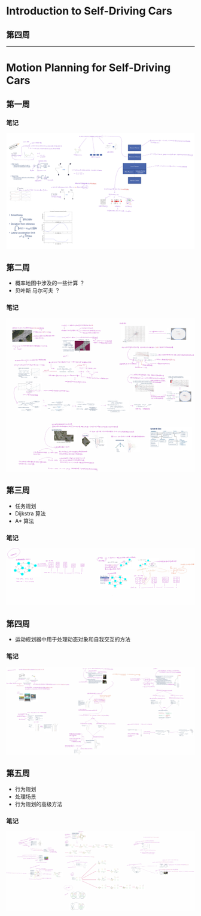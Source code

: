 # Introduction to Self-Driving Cars

## 第四周

---

# Motion Planning for Self-Driving Cars

## 第一周

### 笔记

<img src="Motion Planning for Self-Driving Cars\1_week\motion planning.png" alt="img" style="zoom: 100%">

## 第二周

* 概率地图中涉及的一些计算 ？
* 贝叶斯 马尔可夫 ？

### 笔记

<img src="Motion Planning for Self-Driving Cars\2_week\motion planning.png" alt="img" style="zoom: 100%">

## 第三周

* 任务规划
* Dijkstra 算法 
* A\* 算法

### 笔记

<img src="Motion Planning for Self-Driving Cars\3_week\motion planning.png" alt="img" style="zoom: 100%">

## 第四周

* 运动规划器中用于处理动态对象和自我交互的方法

### 笔记

<img src="Motion Planning for Self-Driving Cars\4_week\motion planning.png" alt="img" style="zoom: 100%">

## 第五周

* 行为规划
* 处理场景
* 行为规划的高级方法

### 笔记

<img src="Motion Planning for Self-Driving Cars\5_week\motion planning.png" alt="img" style="zoom: 100%">